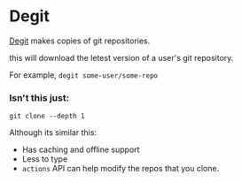 # Degit

[Degit](https://www.npmjs.com/package/degit) makes copies of git repositories.

this will download the letest version of a user's git repository.

For example, `degit some-user/some-repo`

### Isn't this just:

`git clone --depth 1`

Although its similar this:

- Has caching and offline support
- Less to type
- `actions` API can help modify the repos that you clone.
